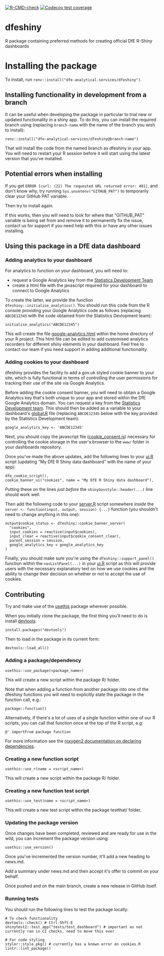 <!-- badges: start -->
[![R-CMD-check](https://github.com/dfe-analytical-services/dfeshiny/actions/workflows/R-CMD-check.yaml/badge.svg)](https://github.com/dfe-analytical-services/dfeshiny/actions/workflows/R-CMD-check.yaml)
[![Codecov test coverage](https://codecov.io/gh/dfe-analytical-services/dfeshiny/branch/main/graph/badge.svg)](https://app.codecov.io/gh/dfe-analytical-services/dfeshiny?branch=main)
<!-- badges: end -->

# dfeshiny

R package containing preferred methods for creating official DfE R-Shiny dashboards 

# Installing the package
To install, run `renv::install("dfe-analytical-services/dfeshiny")`.

## Installing functionality in development from a branch

It can be useful when developing the package in particular to trial new or updated functionality in a shiny app. To do this, you can install the required branch using (replacing `branch-name` with the name of the branch you wish to install):

`renv::install("dfe-analytical-services/dfeshiny@branch-name")`

That will install the code from the named branch as dfeshiny in your app. You will need to restart your R session before it will start using the latest version that you've installed.

## Potential errors when installing
If you get `ERROR [curl: (22) The requested URL returned error: 401]`, and don't know why, try running `Sys.unsetenv("GITHUB_PAT")` to temporarily clear your GitHub PAT variable.

Then try to install again. 

If this works, then you will need to look for where that "GITHUB_PAT" variable is being set from and remove it to permanently fix the issue, contact us for support if you need help with this or have any other issues installing.

## Using this package in a DfE data dashboard

### Adding analytics to your dashboard

For analytics to function on your dashboard, you will need to:

- request a Google Analytics key from the [Statistics Development Team](mailto:statistics.development@education.gov.uk)
- create a html file with the javascript required for your dashboard to connect to Google Analytics

To create the latter, we provide the function `dfeshiny::initialise_analytics()`. You should run this code from the R console providing your Google Analytics code as follows (replacing `ABCDE12345` with the code obtained from the Statistics Devlopment team):

```
initialise_analytics("ABCDE12345")
```

This will create the file [google-analytics.html](google-analytics.html) within the home directory of your R project. This html file can be edited to add customised analytics recorders for different shiny elements in your dashboard. Feel free to contact our team if you need support in adding additional functionality.

### Adding cookies to your dashboard

dfeshiny provides the facility to add a gov.uk styled cookie banner to your 
site, which is fully functional in terms of controlling the user permissions for
tracking their use of the site via Google Analytics.

Before adding the cookie consent banner, you will need to obtain a Google 
Analytics key that's both unique to your app and stored within the DfE Google
Analytics domain. You can request a key from the 
[Statistics Development team](mailto:statistics.development@education.gov.uk). 
This should then be added as a variable to your dashboard's 
[global.R](https://github.com/dfe-analytical-services/dfeshiny/blob/cookie-module/tests/test_dashboard/global.R) 
file (replacing `ABCDE12345` below with the key provided by the Statistics 
Development team):

```
google_analytics_key <- 'ABCDE12345'
```

Next, you should copy the javascript file
([cookie_consent.js](https://raw.githubusercontent.com/dfe-analytical-services/dfeshiny/cookie-module/js/cookie-consent.js)) 
necessary for controlling the cookie storage in the user's browser to the `www/` 
folder in your dashboards repository.

Once you've made the above updates, add the following lines to your 
[ui.R](https://github.com/dfe-analytical-services/dfeshiny/blob/cookie-module/tests/test_dashboard/ui.R) 
script (updating "My DfE R Shiny data dashboard" with the name of your app):

```
dfe_cookie_script(),
cookie_banner_ui("cookies", name = "My DfE R Shiny data dashboard"),
```

Putting these on the lines *just before* the `shinyGovstyle::header(...)` line 
should work well.

Then add the following code to your
[server.R](https://github.com/dfe-analytical-services/dfeshiny/blob/cookie-module/tests/test_dashboard/server.R) 
script somewhere *inside* the `server <- function(input, output, session) {...}` 
function (you shouldn't need 
to change anything in this one):

```
output$cookie_status <- dfeshiny::cookie_banner_server(
  "cookies",
  input_cookies = reactive(input$cookies),
  input_clear = reactive(input$cookie_consent_clear),
  parent_session = session,
  google_analytics_key = google_analytics_key
)
```

Finally, you should make sure you're using the `dfeshiny::support_panel()` 
function within the `navListPanel(...)` in your 
[ui.R](https://github.com/dfe-analytical-services/dfeshiny/blob/cookie-module/tests/test_dashboard/ui.R) 
script as this will provide
users with the necessary explanatory text on how we use cookies and the ability 
to change their decision on whether or not to accept the use of cookies.

## Contributing

Try and make use of the [usethis](https://usethis.r-lib.org/) package wherever possible.

When you initially clone the package, the first thing you'll need to do is install [devtools](https://devtools.r-lib.org/):

```
install.packages("devtools")
```

Then to load in the package in its current form:

```
devtools::load_all()
```

### Adding a package/dependency

`usethis::use_package(<package_name>)`

This will create a new script within the package R/ folder.

Note that when adding a function from another package into one of the dfeshiny functions you will need to explicitly state the package in the function call, e.g.:

```package::function()```

Alternatively, if there's a lot of uses of a single function within one of our R scripts, you can call that function once at the top of the R script, e.g:

```
@' importFrom package function
```

For more information see the [roxygen2 documentation on declaring dependencies](https://roxygen2.r-lib.org/articles/namespace.html).

### Creating a new function script

`usethis::use_r(name = <script_name>)`

This will create a new script within the package R/ folder.

### Creating a new function test script

`usethis::use_test(name = <script_name>)`

This will create a new test script within the package testthat/ folder.

### Updating the package version

Once changes have been completed, reviewed and are ready for use in the wild, you
can increment the package version using:

`usethis::use_version()`

Once you've incremented the version number, it'll add a new heading to news.md.

Add a summary under news.md and then accept it's offer to commit on your behalf.

Once pushed and on the main branch, create a new release in GitHub itself.

### Running tests

You should run the following lines to test the package locally:
``` 
# To check functionality
devtools::check() # Ctrl-Shft-E
shinytest2::test_app("tests/test_dashboard") # important as not currently ran in CI checks, need to move this over

# For code styling
styler::style_pkg() # currently has a known error on cookies.R
lintr::lint_package()
```
